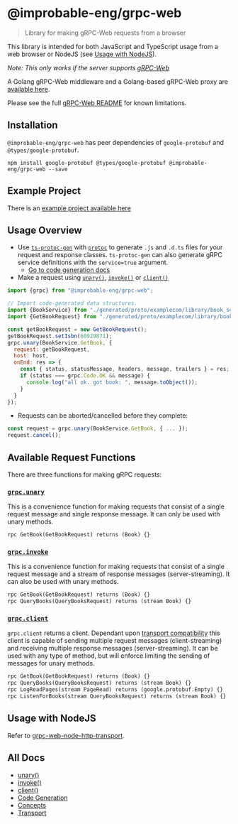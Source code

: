 # @improbable-eng/grpc-web
> Library for making gRPC-Web requests from a browser

This library is intended for both JavaScript and TypeScript usage from a web browser or NodeJS (see [Usage with NodeJS](#usage-with-nodejs)).

*Note: This only works if the server supports [gRPC-Web](https://github.com/grpc/grpc/blob/master/doc/PROTOCOL-WEB.md)*

A Golang gRPC-Web middleware and a Golang-based gRPC-Web proxy are [available here](https://github.com/improbable-eng/grpc-web).

Please see the full [gRPC-Web README](https://github.com/improbable-eng/grpc-web) for known limitations.

## Installation

`@improbable-eng/grpc-web` has peer dependencies of `google-protobuf` and `@types/google-protobuf`.

`npm install google-protobuf @types/google-protobuf @improbable-eng/grpc-web --save`

## Example Project

There is an [example project available here](https://github.com/improbable-eng/grpc-web/tree/master/client/grpc-web-react-example)

## Usage Overview
* Use [`ts-protoc-gen`](https://www.npmjs.com/package/ts-protoc-gen) with [`protoc`](https://github.com/google/protobuf) to generate `.js` and `.d.ts` files for your request and response classes. `ts-protoc-gen` can also generate gRPC service definitions with the `service=true` argument.
  * [Go to code generation docs](../grpc-web-core/docs/code-generation.md)
* Make a request using [`unary()`](../grpc-web-core/docs/unary.md), [`invoke()`](../grpc-web-core/docs/invoke.md) or [`client()`](../grpc-web-core/docs/client.md)

```javascript
import {grpc} from "@improbable-eng/grpc-web";

// Import code-generated data structures.
import {BookService} from "./generated/proto/examplecom/library/book_service_pb_service";
import {GetBookRequest} from "./generated/proto/examplecom/library/book_service_pb";

const getBookRequest = new GetBookRequest();
getBookRequest.setIsbn(60929871);
grpc.unary(BookService.GetBook, {
  request: getBookRequest,
  host: host,
  onEnd: res => {
    const { status, statusMessage, headers, message, trailers } = res;
    if (status === grpc.Code.OK && message) {
      console.log("all ok. got book: ", message.toObject());
    }
  }
});
```

* Requests can be aborted/cancelled before they complete:

```javascript
const request = grpc.unary(BookService.GetBook, { ... });
request.cancel();
```

## Available Request Functions

There are three functions for making gRPC requests:

### [`grpc.unary`](../grpc-web-core/docs/unary.md)
This is a convenience function for making requests that consist of a single request message and single response message. It can only be used with unary methods.

```protobuf
rpc GetBook(GetBookRequest) returns (Book) {}
```

### [`grpc.invoke`](../grpc-web-core/docs/invoke.md)
This is a convenience function for making requests that consist of a single request message and a stream of response messages (server-streaming). It can also be used with unary methods.

```protobuf
rpc GetBook(GetBookRequest) returns (Book) {}
rpc QueryBooks(QueryBooksRequest) returns (stream Book) {}
```

### [`grpc.client`](../grpc-web-core/docs/client.md)
`grpc.client` returns a client. Dependant upon [transport compatibility](../grpc-web-core/docs/transport.md) this client is capable of sending multiple request messages (client-streaming) and receiving multiple response messages (server-streaming). It can be used with any type of method, but will enforce limiting the sending of messages for unary methods.

```protobuf
rpc GetBook(GetBookRequest) returns (Book) {}
rpc QueryBooks(QueryBooksRequest) returns (stream Book) {}
rpc LogReadPages(stream PageRead) returns (google.protobuf.Empty) {}
rpc ListenForBooks(stream QueryBooksRequest) returns (stream Book) {}
```

## Usage with NodeJS
Refer to [grpc-web-node-http-transport](https://www.npmjs.com/package/@improbable-eng/grpc-web-node-http-transport).

## All Docs

* [unary()](../grpc-web-core/docs/unary.md)
* [invoke()](../grpc-web-core/docs/invoke.md)
* [client()](../grpc-web-core/docs/client.md)
* [Code Generation](../grpc-web-core/docs/code-generation.md)
* [Concepts](../grpc-web-core/docs/concepts.md)
* [Transport](../grpc-web-core/docs/transport.md)
